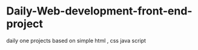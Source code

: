 # Daily-Web-development-front-end-project
daily one projects based on simple html , css java script
